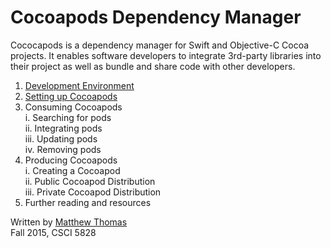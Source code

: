 # Cocoapods Dependency Manager

Cococapods is a dependency manager for Swift and Objective-C Cocoa projects. It enables software developers to integrate 3rd-party libraries into their project as well as bundle and share code with other developers.

1. [Development Environment](dev-environment.md)  
2. [Setting up Cocoapods](setup.md)  
3. Consuming Cocoapods  
  i. Searching for pods  
  ii. Integrating pods  
  iii. Updating pods  
  iv. Removing pods  
4. Producing Cocoapods  
  i. Creating a Cocoapod  
  ii. Public Cocoapod Distribution  
  iii. Private Cocoapod Distribution  
5. Further reading and resources

Written by [Matthew Thomas](mailto:matt@bocosoft.net)  
Fall 2015, CSCI 5828
